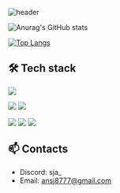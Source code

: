 ![header](https://capsule-render.vercel.app/api?type=venom&height=300&color=gradient&text=An%20seung%20ji&reversal=false&textBg=false&fontAlign=50&desc=frontEnd%20engineer)

![Anurag's GitHub stats](https://github-readme-stats.vercel.app/api?username=s-ja&show_icons=true&theme=dracula)

[![Top Langs](https://github-readme-stats.vercel.app/api/top-langs/?username=s-ja&layout=compact)](https://github.com/s-ja/github-readme-stats)

## 🛠 Tech stack
<img src="https://img.shields.io/badge/visualstudiocode-007ACC?style=for-the-badge&logo=visualstudiocode&logoColor=white">

<img src="https://img.shields.io/badge/Adobe Illustrator-FF9A00?style=for-the-badge&logo=Adobe Illustrator&logoColor=white"> <img src="https://img.shields.io/badge/figma-F24E1E?style=for-the-badge&logo=figma&logoColor=white"/>

<img src="https://img.shields.io/badge/React-61DAFB?style=for-the-badge&logo=React&logoColor=white"> <img src="https://img.shields.io/badge/javascript-F7DF1E?style=for-the-badge&logo=javascript&logoColor=white"> <img src="https://img.shields.io/badge/typescript-3178C6?style=for-the-badge&logo=typescript&logoColor=white"/>

## 📫 Contacts
- Discord: sja_
- Email: ansj8777@gmail.com
